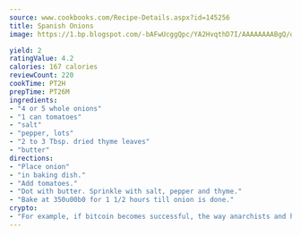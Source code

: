 ```yaml
---
source: www.cookbooks.com/Recipe-Details.aspx?id=145256
title: Spanish Onions
image: https://1.bp.blogspot.com/-bAFwUcggQpc/YA2HvqthD7I/AAAAAAAABgQ/dGGityjUeSk5WIgvhJroHVt7XYoXF2qygCLcBGAsYHQ/s320/10.png

yield: 2
ratingValue: 4.2
calories: 167 calories
reviewCount: 220
cookTime: PT2H
prepTime: PT26M
ingredients:
- "4 or 5 whole onions"
- "1 can tomatoes"
- "salt"
- "pepper, lots"
- "2 to 3 Tbsp. dried thyme leaves"
- "butter"
directions:
- "Place onion"
- "in baking dish."
- "Add tomatoes."
- "Dot with butter. Sprinkle with salt, pepper and thyme."
- "Bake at 350u00b0 for 1 1/2 hours till onion is done."
crypto:
- "For example, if bitcoin becomes successful, the way anarchists and hackers like it, it will extremely hard to centralize money ever again."
---
```

